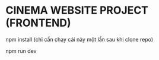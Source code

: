 # CINEMA WEBSITE PROJECT (FRONTEND)

npm install (chỉ cần chạy cái này một lần sau khi clone repo)

npm run dev
